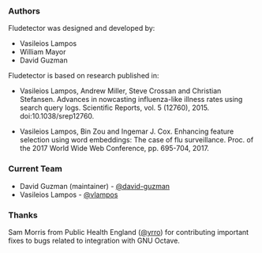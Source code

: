 ### Authors

Fludetector was designed and developed by:

- Vasileios Lampos
- William Mayor
- David Guzman

Fludetector is based on research published in:

- Vasileios Lampos, Andrew Miller, Steve Crossan and Christian Stefansen. Advances in nowcasting influenza-like illness rates using search query logs. Scientific Reports, vol. 5 (12760), 2015. doi:10.1038/srep12760.

- Vasileios Lampos, Bin Zou and Ingemar J. Cox. Enhancing feature selection using word embeddings: The case of flu surveillance. Proc. of the 2017 World Wide Web Conference, pp. 695-704, 2017.

### Current Team

- David Guzman (maintainer) - [@david-guzman](https://github.com/david-guzman)
- Vasileios Lampos - [@vlampos](https://github.com/vlampos)

### Thanks

Sam Morris from Public Health England ([@yrro](https://github.com/yrro))
for contributing important fixes to bugs related to integration with GNU Octave.
